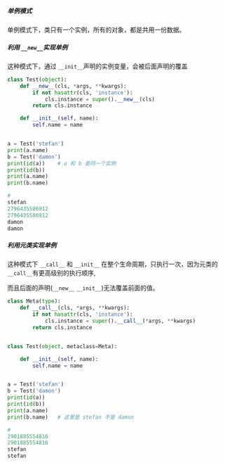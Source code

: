 ##### 单例模式

单例模式下，类只有一个实例，所有的对象，都是共用一份数据。



##### 利用 `__new__`实现单例

这种模式下，通过 `__init__`声明的实例变量，会被后面声明的覆盖

```python
class Test(object):
    def __new__(cls, *args, **kwargs):
        if not hasattr(cls, 'instance'):
            cls.instance = super().__new__(cls)
        return cls.instance

    def __init__(self, name):
        self.name = name


a = Test('stefan')
print(a.name)
b = Test('damon')
print(id(a))    # a 和 b 是同一个实例
print(id(b))
print(a.name)
print(b.name)

#
stefan
2796435586912
2796435586912
damon
damon

```



##### 利用元类实现单例

这种模式下 `__call__` 和 `__init__` 在整个生命周期，只执行一次，因为元类的 `__call__`有更高级别的执行顺序,

而且后面的声明(`__new__` `__init__`)无法覆盖前面的值。

```python
class Meta(type):
    def __call__(cls, *args, **kwargs):
        if not hasattr(cls, 'instance'):
            cls.instance = super().__call__(*args, **kwargs)
        return cls.instance


class Test(object, metaclass=Meta):

    def __init__(self, name):
        self.name = name


a = Test('stefan')
b = Test('damon')
print(id(a))
print(id(b))
print(a.name)
print(b.name)   # 这里是 stefan 不是 damon

#
2901885554816
2901885554816
stefan
stefan
```

